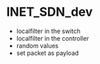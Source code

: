 # INET_SDN_dev

- localfilter in the switch
- localfilter in the controller
- random values
- set packet as payload

